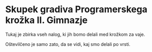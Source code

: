 # Skupek gradiva Programerskega krožka II. Gimnazje
Tukaj je zbirka vseh nalog, ki jih bomo delali med krožkom za vaje.

Oštevilčeno je samo zato, da se vidi, kaj smo delali po vrsti.
